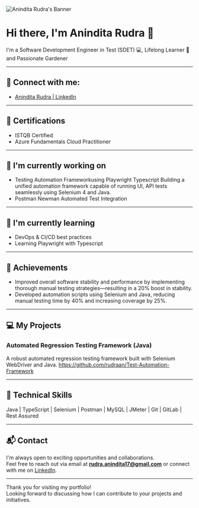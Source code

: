 ![Anindita Rudra's Banner](https://your-banner-image-url.com/banner.png)

# Hi there, I'm Anindita Rudra 👋

I'm a Software Development Engineer in Test (SDET) 💻,  Lifelong Learner 🚀 and Passionate Gardener 

---

## 🤝 Connect with me:
- [Anindita Rudra | LinkedIn](https://www.linkedin.com/in/anindita-rudra-17526995/)

---

## 🥇 Certifications
- ISTQB Certified
- Azure Fundamentals Cloud Practitioner

---

## 🔭 I'm currently working on
- Testing Automation Frameworkusing Playwright Typescript
  Building a unified automation framework capable of running UI, API tests seamlessly using Selenium 4 and Java.
- Postman Newman Automated Test Integration

---

## 🌱 I'm currently learning
- DevOps & CI/CD best practices
- Learning Playwright with Typescript

---

## 🥇 Achievements
- Improved overall software stability and performance by implementing thorough manual testing strategies—resulting in a 20% boost in stability.
- Developed automation scripts using Selenium and Java, reducing manual testing time by 40% and increasing coverage by 25%.

---

## 💻 My Projects

### Automated Regression Testing Framework (Java)
A robust automated regression testing framework built with Selenium WebDriver and Java.
https://github.com/rudraan/Test-Automation-Framework

---

## 💼 Technical Skills

Java | TypeScript | Selenium | Postman | MySQL | JMeter | Git | GitLab | Rest Assured

---

## 📬 Contact

I'm always open to exciting opportunities and collaborations.  
Feel free to reach out via email at **rudra.anindita17@gmail.com** or connect with me on [LinkedIn](https://www.linkedin.com/in/anindita-rudra-17526995/).

---

Thank you for visiting my portfolio!  
Looking forward to discussing how I can contribute to your projects and initiatives.

